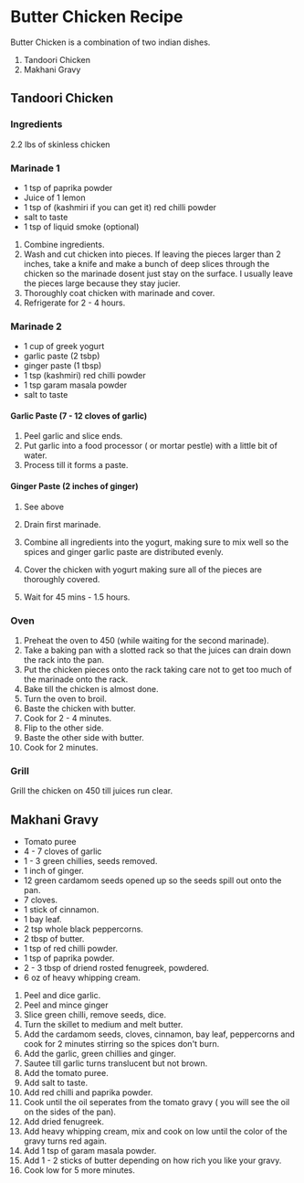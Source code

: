 # Butter Chicken Recipe

Butter Chicken is a combination of two indian dishes.
1. Tandoori Chicken
2. Makhani Gravy

## Tandoori Chicken
### Ingredients
2.2 lbs of skinless chicken

### Marinade 1
- 1 tsp of paprika powder
- Juice of 1 lemon
- 1 tsp of (kashmiri if you can get it) red chilli powder
- salt to taste
- 1 tsp of liquid smoke (optional)

1. Combine ingredients.
2. Wash and cut chicken into pieces. If leaving the pieces larger than 2 inches, take a knife and make a bunch of deep slices through the chicken so the marinade dosent just stay on the surface. I usually leave the pieces large because they stay jucier.
3. Thoroughly coat chicken with marinade and cover.
4. Refrigerate for 2 - 4 hours.

### Marinade 2
 - 1 cup of greek yogurt
- garlic paste (2 tsbp)
- ginger paste (1 tbsp)
- 1 tsp (kashmiri) red chilli powder
- 1 tsp garam masala powder
- salt to taste

#### Garlic Paste (7 - 12 cloves of garlic)
1. Peel garlic and slice ends.
2. Put garlic into a food processor ( or mortar pestle) with a little bit of water.
3. Process till it forms a paste.

#### Ginger Paste (2 inches of ginger)
1. See above

1. Drain first marinade.
2. Combine all ingredients into the yogurt, making sure to mix well so the spices and ginger garlic paste are distributed evenly.
3. Cover the chicken with yogurt making sure all of the pieces are thoroughly covered.
4. Wait for 45 mins - 1.5 hours.

### Oven
1. Preheat the oven to 450 (while waiting for the second marinade).
2. Take a baking pan with a slotted rack so that the juices can drain down the rack into the pan.
3. Put the chicken pieces onto the rack taking care not to get too much of the marinade onto the rack.
4. Bake till the chicken is almost done.
5. Turn the oven to broil.
6. Baste the chicken with butter.
7. Cook for 2 - 4 minutes.
8. Flip to the other side.
9. Baste the other side with butter.
9. Cook for 2 minutes.

### Grill
Grill the chicken on 450 till juices run clear.

## Makhani Gravy
- Tomato puree
- 4 - 7 cloves of garlic
- 1 - 3 green chillies, seeds removed.
- 1 inch of ginger.
- 12 green cardamom seeds opened up so the seeds spill out onto the pan.
- 7 cloves.
- 1 stick of cinnamon.
- 1 bay leaf.
- 2 tsp whole black peppercorns.
- 2 tbsp of butter.
- 1 tsp of red chilli powder.
- 1 tsp of paprika powder.
- 2 - 3 tbsp of driend rosted fenugreek, powdered.
- 6 oz of heavy whipping cream.

1. Peel and dice garlic.
2. Peel and mince ginger
3. Slice green chilli, remove seeds, dice.
4. Turn the skillet to medium and melt butter.
5. Add the cardamom seeds, cloves, cinnamon, bay leaf, peppercorns and cook for 2 minutes stirring so the spices don't burn.
6. Add the garlic, green chillies and ginger.
7. Sautee till garlic turns translucent but not brown.
8. Add the tomato puree.
9. Add salt to taste.
9. Add red chilli and paprika powder.
10. Cook until the oil seperates from the tomato gravy ( you will see the oil on the sides of the pan).
11. Add dried fenugreek.
12. Add heavy whipping cream, mix and cook on low until the color of the gravy turns red again.
14. Add 1 tsp of garam masala powder.
13. Add 1 - 2 sticks of butter depending on how rich you like your gravy.
14. Cook low for 5 more minutes.